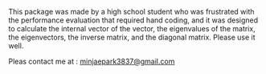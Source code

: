 This package was made by a high school student who was frustrated with the performance evaluation that required hand coding, and it was designed to calculate the internal vector of the vector, the eigenvalues of the matrix, the eigenvectors, the inverse matrix, and the diagonal matrix. Please use it well.

Pleas contact me at : minjaepark3837@gmail.com